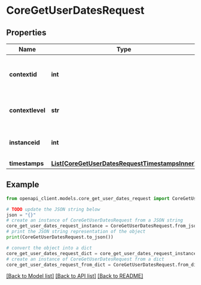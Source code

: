 # CoreGetUserDatesRequest


## Properties

Name | Type | Description | Notes
------------ | ------------- | ------------- | -------------
**contextid** | **int** | Context ID. Either use this value, or level and instanceid. | [optional] [default to 0]
**contextlevel** | **str** | Context level. To be used with instanceid. | [optional] [default to '']
**instanceid** | **int** | Context instance ID. To be used with level | [optional] [default to 0]
**timestamps** | [**List[CoreGetUserDatesRequestTimestampsInner]**](CoreGetUserDatesRequestTimestampsInner.md) |  | 

## Example

```python
from openapi_client.models.core_get_user_dates_request import CoreGetUserDatesRequest

# TODO update the JSON string below
json = "{}"
# create an instance of CoreGetUserDatesRequest from a JSON string
core_get_user_dates_request_instance = CoreGetUserDatesRequest.from_json(json)
# print the JSON string representation of the object
print(CoreGetUserDatesRequest.to_json())

# convert the object into a dict
core_get_user_dates_request_dict = core_get_user_dates_request_instance.to_dict()
# create an instance of CoreGetUserDatesRequest from a dict
core_get_user_dates_request_from_dict = CoreGetUserDatesRequest.from_dict(core_get_user_dates_request_dict)
```
[[Back to Model list]](../README.md#documentation-for-models) [[Back to API list]](../README.md#documentation-for-api-endpoints) [[Back to README]](../README.md)


